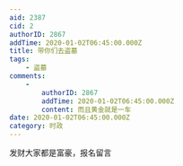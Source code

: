 ```yaml
---
aid: 2387
cid: 2
authorID: 2867
addTime: 2020-01-02T06:45:00.000Z
title: 带你们去盗墓
tags:
    - 盗墓
comments:
    -
        authorID: 2867
        addTime: 2020-01-02T06:45:00.000Z
        content: 而且黄金就是一车
date: 2020-01-02T06:45:00.000Z
category: 时政
---
```


发财大家都是富豪，报名留言
